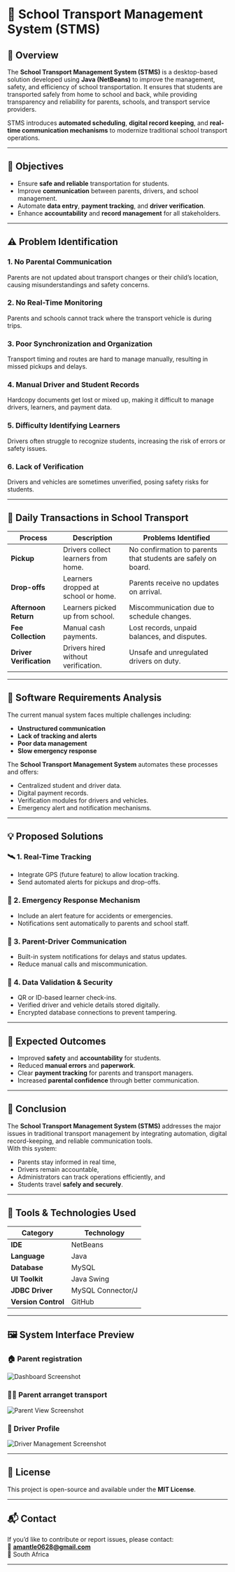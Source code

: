 # 🚌 School Transport Management System (STMS)

## 📘 Overview

The **School Transport Management System (STMS)** is a desktop-based solution developed using **Java (NetBeans)** to improve the management, safety, and efficiency of school transportation. It ensures that students are transported safely from home to school and back, while providing transparency and reliability for parents, schools, and transport service providers.

STMS introduces **automated scheduling**, **digital record keeping**, and **real-time communication mechanisms** to modernize traditional school transport operations.

---

## 🎯 Objectives

- Ensure **safe and reliable** transportation for students.  
- Improve **communication** between parents, drivers, and school management.  
- Automate **data entry**, **payment tracking**, and **driver verification**.  
- Enhance **accountability** and **record management** for all stakeholders.  

---

## ⚠️ Problem Identification

### 1. No Parental Communication
Parents are not updated about transport changes or their child’s location, causing misunderstandings and safety concerns.

### 2. No Real-Time Monitoring
Parents and schools cannot track where the transport vehicle is during trips.

### 3. Poor Synchronization and Organization
Transport timing and routes are hard to manage manually, resulting in missed pickups and delays.

### 4. Manual Driver and Student Records
Hardcopy documents get lost or mixed up, making it difficult to manage drivers, learners, and payment data.

### 5. Difficulty Identifying Learners
Drivers often struggle to recognize students, increasing the risk of errors or safety issues.

### 6. Lack of Verification
Drivers and vehicles are sometimes unverified, posing safety risks for students.

---

## 💼 Daily Transactions in School Transport

| Process | Description | Problems Identified |
|----------|--------------|--------------------|
| **Pickup** | Drivers collect learners from home. | No confirmation to parents that students are safely on board. |
| **Drop-offs** | Learners dropped at school or home. | Parents receive no updates on arrival. |
| **Afternoon Return** | Learners picked up from school. | Miscommunication due to schedule changes. |
| **Fee Collection** | Manual cash payments. | Lost records, unpaid balances, and disputes. |
| **Driver Verification** | Drivers hired without verification. | Unsafe and unregulated drivers on duty. |

---

## 🧩 Software Requirements Analysis

The current manual system faces multiple challenges including:
- **Unstructured communication**
- **Lack of tracking and alerts**
- **Poor data management**
- **Slow emergency response**

The **School Transport Management System** automates these processes and offers:
- Centralized student and driver data.
- Digital payment records.
- Verification modules for drivers and vehicles.
- Emergency alert and notification mechanisms.

---

## 💡 Proposed Solutions

### 🛰️ 1. Real-Time Tracking
- Integrate GPS (future feature) to allow location tracking.  
- Send automated alerts for pickups and drop-offs.  

### 🚨 2. Emergency Response Mechanism
- Include an alert feature for accidents or emergencies.  
- Notifications sent automatically to parents and school staff.  

### 💬 3. Parent-Driver Communication
- Built-in system notifications for delays and status updates.  
- Reduce manual calls and miscommunication.  

### 🔐 4. Data Validation & Security
- QR or ID-based learner check-ins.  
- Verified driver and vehicle details stored digitally.  
- Encrypted database connections to prevent tampering.  

---

## 🧠 Expected Outcomes

- Improved **safety** and **accountability** for students.  
- Reduced **manual errors** and **paperwork**.  
- Clear **payment tracking** for parents and transport managers.  
- Increased **parental confidence** through better communication.  

---

## 🏁 Conclusion

The **School Transport Management System (STMS)** addresses the major issues in traditional transport management by integrating automation, digital record-keeping, and reliable communication tools.  
With this system:
- Parents stay informed in real time,  
- Drivers remain accountable,  
- Administrators can track operations efficiently, and  
- Students travel **safely and securely**.

---

## 🧰 Tools & Technologies Used

| Category | Technology |
|-----------|-------------|
| **IDE** | NetBeans |
| **Language** | Java |
| **Database** | MySQL |
| **UI Toolkit** | Java Swing |
| **JDBC Driver** | MySQL Connector/J |
| **Version Control** | GitHub |

---

## 🖼️ System Interface Preview


### 🏠 Parent registration
![Dashboard Screenshot](regsiter.png)

### 👩‍🏫 Parent arranget transport
![Parent View Screenshot](arrange.png)

### 🚗 Driver Profile
![Driver Management Screenshot](driver1.png)

---

## 🪪 License

This project is open-source and available under the **MIT License**.

---

## 📬 Contact

If you’d like to contribute or report issues, please contact:  
📧 **amantle0628@gmail.com**  
📍 South Africa

---


